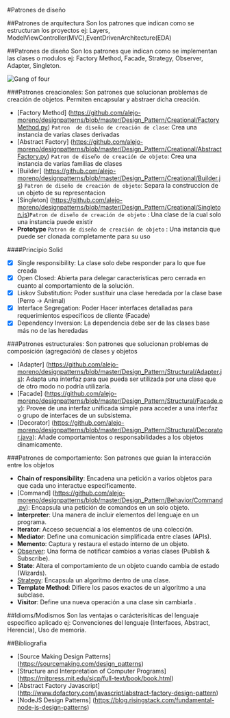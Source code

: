 
#Patrones de diseño

    
##Patrones de arquitectura
    Son los patrones que indican como se estructuran los proyectos
     ej: Layers, ModelViewController(MVC),EventDrivenArchitecture(EDA)
    
    
##Patrones de diseño
    Son los patrones que indican como se implementan las clases o modulos
    ej: Factory Method, Facade, Strategy, Observer, Adapter, Singleton.
    
![Gang of four](https://github.com/alejo-moreno/designpatterns/blob/master/Design_Pattern/Design%20Pattern.png "Gang Of Four")
      
###Patrones creacionales:
    Son patrones que solucionan problemas de creación de objetos. Permiten encapsular y abstraer dicha creación.
  - [Factory Method] (https://github.com/alejo-moreno/designpatterns/blob/master/Design_Pattern/Creational/FactoryMethod.py) `Patron  de diseño de creación de clase`: Crea una instancia de varias clases derivadas
  - [Abstract Factory] (https://github.com/alejo-moreno/designpatterns/blob/master/Design_Pattern/Creational/AbstractFactory.py) `Patron de diseño de creación de objeto`: Crea una instancia de varias familias de clases
  - [Builder] (https://github.com/alejo-moreno/designpatterns/blob/master/Design_Pattern/Creational/Builder.js) `Patron de diseño de creación de objeto`: Separa la construccion de un objeto de su representacion
  - [Singleton] (https://github.com/alejo-moreno/designpatterns/blob/master/Design_Pattern/Creational/Singleton.js)`Patron de diseño de creación de objeto` : Una clase de la cual solo una instancia puede existir  
  - **Prototype** `Patron de diseño de creación de objeto` : Una instancia que puede ser clonada completamente para su uso
  
  
####Principio Solid
- [x] Single responsibility: La clase solo debe responder para lo que fue creada
- [x] Open Closed: Abierta para delegar caracteristicas pero cerrada en cuanto al comportamiento de la solución.
- [x] Liskov Substitution: Poder sustituir una clase heredada por la clase base (Perro -> Animal)
- [x] Interface Segregation: Poder Hacer interfaces detalladas para requerimientos especificos de cliente (Facade)
- [x] Dependency Inversion: La dependencia debe ser de las clases base más no de las heredadas
      
###Patrones estructurales:
    Son patrones que solucionan problemas de composición (agregación) de clases y objetos        
  - [Adapter] (https://github.com/alejo-moreno/designpatterns/blob/master/Design_Pattern/Structural/Adapter.js): Adapta una interfaz para que pueda ser utilizada por una clase que de otro modo no podría utilizarla.
  - [Facade] (https://github.com/alejo-moreno/designpatterns/blob/master/Design_Pattern/Structural/Facade.py): Provee de una interfaz unificada simple para acceder a una interfaz o grupo de interfaces de un subsistema.
  - [Decorator] (https://github.com/alejo-moreno/designpatterns/blob/master/Design_Pattern/Structural/Decorator.java): Añade comportamientos o responsabilidades a los objetos dinamicamente.
          
###Patrones de comportamiento:
    Son patrones que guian la interacción entre los objetos            
  - **Chain of responsibility**: Encadena una petición a varios objetos para que cada uno interactue especificamente.
  - [Command] (https://github.com/alejo-moreno/designpatterns/blob/master/Design_Pattern/Behavior/Command.py): Encapsula una petición de comandos en un solo objeto.
  - **Interpreter**: Una manera de incluir elementos del lenguaje en un programa.
  - **Iterator**: Acceso secuencial a los elementos de una colección.
  - **Mediator**: Define una comunicación simplificada entre clases (APIs).
  - **Memento**:  Captura y restaura el estado interno de un objeto.
  - [Observer](https://github.com/alejo-moreno/designpatterns/blob/master/Design_Pattern/Behavior/Observer.java): Una forma de notificar cambios a varias clases (Publish & Subscribe).
  - **State**: Altera el comportamiento de un objeto cuando cambia de estado (Wizards).
  - [Strategy](https://github.com/alejo-moreno/designpatterns/blob/master/Design_Pattern/Behavior/Strategy.py): Encapsula un algoritmo dentro de una clase.
  - **Template Method**: Difiere los pasos exactos de un algoritmo a una subclase.
  - **Visitor**: Define una nueva operación a una clase sin cambiarla .

      
##Idioms/Modismos
    Son las ventajas o carácterisiticas del lenguaje especifico aplicado
      ej: Convenciones del lenguaje (Interfaces, Abstract, Herencia), Uso de memoria.
        
        
##Bibliografia

- [Source Making Design Patterns] (https://sourcemaking.com/design_patterns)
- [Structure and Interpretation of Computer Programs] (https://mitpress.mit.edu/sicp/full-text/book/book.html)
- [Abstract Factory Javascript] (http://www.dofactory.com/javascript/abstract-factory-design-pattern)
- [NodeJS Design Patterns] (https://blog.risingstack.com/fundamental-node-js-design-patterns)
